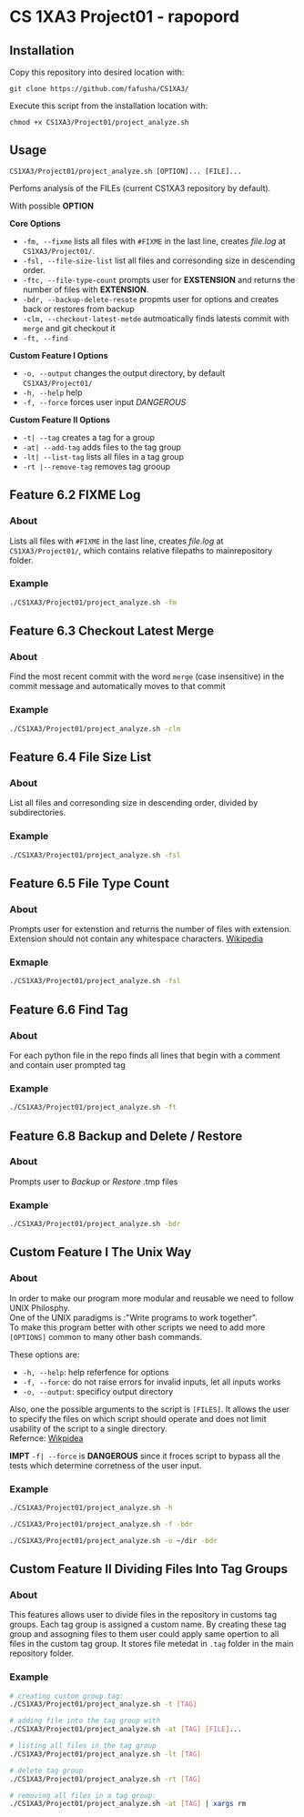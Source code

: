 #  CS 1XA3 Project01 - rapopord

## Installation
   Copy this repository into desired location with:  
   ```
   git clone https://github.com/fafusha/CS1XA3/
   ```
  
   Execute this script from the installation location with:  
   ```
   chmod +x CS1XA3/Project01/project_analyze.sh
   ````
 ## Usage
```
CS1XA3/Project01/project_analyze.sh [OPTION]... [FILE]...
```
Perfoms analysis of the FILEs (current CS1XA3 repository by default).
   
With possible **OPTION**  

**Core Options**  

* `-fm, --fixme` lists all files with `#FIXME` in the last line, creates *file.log* at `CS1XA3/Project01/`.
* `-fsl, --file-size-list` list all files and corresonding size in descending order.
* `-ftc, --file-type-count` prompts user for **EXSTENSION** and returns the number of files with  **EXTENSION**.
* `-bdr, --backup-delete-resote` propmts user for options and creates back or restores from backup
* `-clm, --checkout-latest-metde` autmoatically finds latests commit with `merge` and git checkout it
* `-ft, --find`

**Custom Feature I Options**  

* `-o, --output` changes the output directory, by default `CS1XA3/Project01/`
* `-h, --help` help
* `-f, --force` forces user input *DANGEROUS*

**Custom Feature II Options**

* `-t| --tag` creates a tag for a group
* `-at| --add-tag` adds files to the tag group
* `-lt| --list-tag` lists all files in a tag group
* `-rt |--remove-tag` removes tag grooup

## Feature 6.2 FIXME Log
### About
Lists all files with `#FIXME` in the last line, creates *file.log* at `CS1XA3/Project01/`, which contains relative filepaths to mainrepository folder.
 
### Example
```bash
./CS1XA3/Project01/project_analyze.sh -fm
```
 ## Feature 6.3 Checkout Latest Merge
 ### About
 Find the most recent commit with the word `merge` (case insensitive) in the commit message and automatically moves to that commit
 ### Example
```bash
./CS1XA3/Project01/project_analyze.sh -clm
```
 
## Feature 6.4 File Size List
### About
List all files and corresonding size in descending order, divided by subdirectories.
### Example
```bash
./CS1XA3/Project01/project_analyze.sh -fsl
```
## Feature 6.5 File Type Count
### About
Prompts user for extenstion and returns the number of files with extension.  
Extension should not contain any whitespace characters. [Wikipedia](https://en.wikipedia.org/wiki/Filename_extension)
### Exmaple
```bash
./CS1XA3/Project01/project_analyze.sh -fsl
```
## Feature 6.6 Find Tag
### About
For each python file in the repo finds all lines that begin with a comment and contain user prompted tag
### Example
```bash
./CS1XA3/Project01/project_analyze.sh -ft
```

## Feature 6.8 Backup and Delete / Restore
### About
Prompts user to *Backup* or *Restore* .tmp files
### Example
```bash
./CS1XA3/Project01/project_analyze.sh -bdr
```

## Custom Feature I The Unix Way
### About
In order to make our program more modular and reusable we need to follow UNIX Philosphy.  
One of the UNIX paradigms is :"Write programs to work together".  
To make this program better with other scripts we need to add more `[OPTIONS]` common to many other bash commands.

These options are:  
- `-h, --help`: help referfence for options  
- `-f, --force`: do not raise errors for invalid inputs, let all inputs works
- `-o, --output`: specificy output directory

Also, one the possible arguments to the script is `[FILES]`. It allows the user to specify the files on which script should operate and does not limit usability of the script to a single directory.  
Refernce: [Wikpidea](https://en.wikipedia.org/wiki/Unix_philosophy)

**IMPT** `-f| --force` is **DANGEROUS** since it froces script to bypass all the tests which determine corretness of the user input.
### Example
```bash
./CS1XA3/Project01/project_analyze.sh -h

./CS1XA3/Project01/project_analyze.sh -f -bdr

./CS1XA3/Project01/project_analyze.sh -o ~/dir -bdr
```

## Custom Feature II Dividing  Files Into Tag Groups
### About
This features allows user to divide files in the repository in customs tag groups. Each tag group is assigned a custom name. By creating these tag group and assogning files to them user could apply same opertion to all files in the custom tag group.
It stores file metedat in `.tag` folder in the main repository folder.

### Example

```bash
# creating custom group tag:
./CS1XA3/Project01/project_analyze.sh -t [TAG]

# adding file into the tag group with
./CS1XA3/Project01/project_analyze.sh -at [TAG] [FILE]...

# listing all files in the tag group
./CS1XA3/Project01/project_analyze.sh -lt [TAG]

# delete tag group
./CS1XA3/Project01/project_analyze.sh -rt [TAG]

# removing all files in a tag group:
./CS1XA3/Project01/project_analyze.sh -at [TAG] | xargs rm
```
